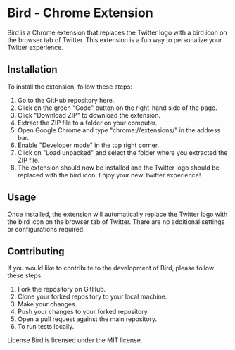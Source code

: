 # Bird - Chrome Extension
Bird is a Chrome extension that replaces the Twitter logo with a bird icon on the browser tab of Twitter. This extension is a fun way to personalize your Twitter experience.

## Installation
To install the extension, follow these steps:

1. Go to the GitHub repository here.
2. Click on the green "Code" button on the right-hand side of the page.
3. Click "Download ZIP" to download the extension.
4. Extract the ZIP file to a folder on your computer.
5. Open Google Chrome and type "chrome://extensions/" in the address bar.
6. Enable "Developer mode" in the top right corner.
7. Click on "Load unpacked" and select the folder where you extracted the ZIP file.
8. The extension should now be installed and the Twitter logo should be replaced with the bird icon. Enjoy your new Twitter experience!

## Usage
Once installed, the extension will automatically replace the Twitter logo with the bird icon on the browser tab of Twitter. There are no additional settings or configurations required.

## Contributing
If you would like to contribute to the development of Bird, please follow these steps:

1. Fork the repository on GitHub.
2. Clone your forked repository to your local machine.
3. Make your changes.
4. Push your changes to your forked repository.
5. Open a pull request against the main repository.
6. To run tests locally.

License
Bird is licensed under the MIT license.
